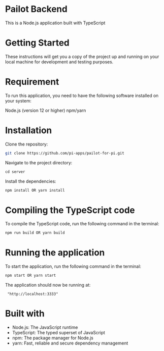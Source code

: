 # Pailot Backend

This is a Node.js application built with TypeScript

# Getting Started

These instructions will get you a copy of the project up and running on your local machine for development and testing purposes.

# Requirement

To run this application, you need to have the following software installed on your system:

Node.js (version 12 or higher)
npm/yarn

# Installation

Clone the repository:

```bash 
git clone https://github.com/pi-apps/pailot-for-pi.git

```

Navigate to the project directory:

```TypeScript
cd server

```

Install the dependencies:

```TypeScript
npm install OR yarn install

```

# Compiling the TypeScript code

To compile the TypeScript code, run the following command in the terminal:

```TypeScript
npm run build OR yarn build

```

# Running the application 

To start the application, run the following command in the terminal:

```TypeScript
npm start OR yarn start

```

The application should now be running at:
```
 "http://localhost:3333" 

```

# Built with
 - Node.js: The JavaScript runtime
 - TypeScript: The typed superset of JavaScript
 - npm: The package manager for Node.js
 - yarn: Fast, reliable and secure dependency management
